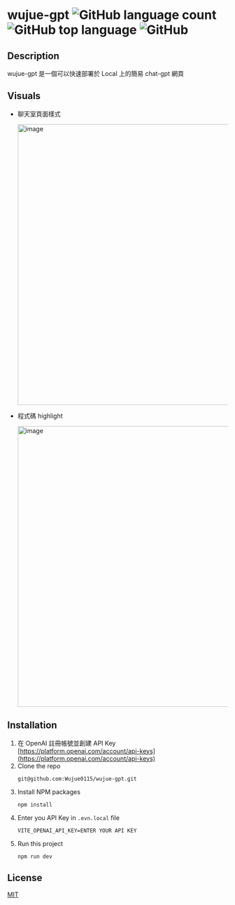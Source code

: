 # wujue-gpt ![GitHub language count](https://img.shields.io/github/languages/count/wujue0115/wujue-gpt) ![GitHub top language](https://img.shields.io/github/languages/top/wujue0115/wujue-gpt) ![GitHub](https://img.shields.io/github/license/wujue0115/wujue-gpt?label=license)

## Description
wujue-gpt 是一個可以快速部署於 Local 上的簡易 chat-gpt 網頁

## Visuals
- 聊天室頁面樣式

  <img width="640" alt="image" src="https://user-images.githubusercontent.com/56119287/226506253-cfe33736-c565-4d4f-a4ac-185f7058c477.png">

- 程式碼 highlight

  <img width="640" alt="image" src="https://user-images.githubusercontent.com/56119287/226507131-09dcd5de-1a0c-40ee-bfa2-783630bbe7aa.gif">

## Installation

1. 在 OpenAI 註冊帳號並創建 API Key [https://platform.openai.com/account/api-keys](https://platform.openai.com/account/api-keys)
2. Clone the repo
    ```
    git@github.com:Wujue0115/wujue-gpt.git
    ```
3. Install NPM packages
    ```
    npm install
    ```
4. Enter you API Key in `.evn.local` file
    ```
    VITE_OPENAI_API_KEY=ENTER YOUR API KEY
    ```
5. Run this project
    ```
    npm run dev
    ```
## License
[MIT](https://github.com/Wujue0115/wujue-gpt/blob/main/license)
